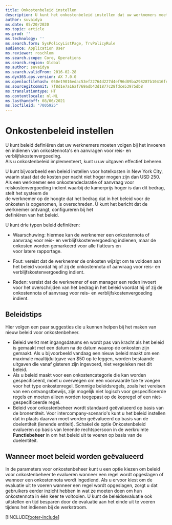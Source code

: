 ```yaml
---
title: Onkostenbeleid instellen
description: U kunt het onkostenbeleid instellen dat uw werknemers moeten volgen bij het invoeren en indienen van onkostendeclaraties en aanvragen voor reiskostenvergoeding in Microsoft Dynamics 365 Finance.
author: suvaidya
ms.date: 05/20/2020
ms.topic: article
ms.prod: ''
ms.technology: ''
ms.search.form: SysPolicyListPage, TrvPolicyRule
audience: Application User
ms.reviewer: roschlom
ms.search.scope: Core, Operations
ms.search.region: Global
ms.author: suvaidya
ms.search.validFrom: 2016-02-28
ms.dyn365.ops.version: AX 7.0.0
ms.openlocfilehash: 050e19016edac53ef22764d227d4ef96d89ba298287b10416febbb55bb00973a
ms.sourcegitcommit: 7f8d1e7a16af769adb43d1877c28fdce53975db8
ms.translationtype: HT
ms.contentlocale: nl-NL
ms.lasthandoff: 08/06/2021
ms.locfileid: "7005925"
---
```

# <a name="set-up-expense-policies"></a>Onkostenbeleid instellen

U kunt beleid definiëren dat uw werknemers moeten volgen bij het invoeren en indienen van onkostennota's en aanvragen voor reis- en verblijfskostenvergoeding.         
Als u onkostenbeleid implementeert, kunt u uw uitgaven effectief beheren.         

U kunt bijvoorbeeld een beleid instellen voor hotelkosten in New York City, waarin staat dat de kosten per nacht niet hoger mogen zijn dan USD 250.       
Als een werknemer een onkostendeclaratie of aanvraag voor reiskostenvergoeding indient waarbij de kamerprijs hoger is dan dit bedrag, stelt het systeem de        
de werknemer op de hoogte dat het bedrag dat in het beleid voor de onkosten is opgenomen, is overschreden. U kunt het bericht dat de werknemer ontvangt, configureren bij het        
definiëren van het beleid.      
        
U kunt drie typen beleid definiëren:         
        
- Waarschuwing: hiermee kan de werknemer een onkostennota of aanvraag voor reis- en verblijfskostenvergoeding indienen, maar de onkosten worden gemarkeerd voor alle fiatteurs en        
  voor latere rapportage.        

- Fout: vereist dat de werknemer de onkosten wijzigt om te voldoen aan het beleid voordat hij of zij de onkostennota of aanvraag voor reis- en verblijfskostenvergoeding indient.       
 
 - Reden: vereist dat de werknemer of een manager een reden invoert voor het overschrijden van het bedrag in het beleid voordat hij of zij de onkostennota of aanvraag voor reis- en verblijfskostenvergoeding indient.        

## <a name="policy-tips"></a>Beleidstips
Hier volgen een paar suggesties die u kunnen helpen bij het maken van nieuw beleid voor onkostenbeheer. 
* Beleid werkt met ingangsdatums en wordt pas van kracht als het beleid is gemaakt met een datum na de datum waarop de onkosten zijn gemaakt. Als u bijvoorbeeld vandaag een nieuw beleid maakt om een maximale maaltijduitgave van $50 op te leggen, worden bestaande uitgaven die vanaf gisteren zijn ingevoerd, niet vergeleken met dit beleid.
* Als u beleid maakt voor een onkostencategorie die kan worden gespecificeerd, moet u overwegen om een voorwaarde toe te voegen voor het type onkostenregel. Sommige beleidsregels, zoals het vereisen van een ontvangstbewijs, zijn mogelijk niet logisch voor gespecificeerde regels en moeten alleen worden toegepast op de kopregel of een niet-gespecificeerde regel. 
* Beleid voor onkostenbeheer wordt standaard geëvalueerd op basis van de bronentiteit. Voor intercompany-scenario's kunt u het beleid instellen dat in plaats daarvan moet worden geëvalueerd op basis van de doelentiteit (lenende entiteit). Schakel de optie Onkostenbeleid evalueren op basis van lenende rechtspersoon in de werkruimte **Functiebeheer** in om het beleid uit te voeren op basis van de doelentiteit.

## <a name="when-to-evaluate-policies"></a>Wanneer moet beleid worden geëvalueerd

In de parameters voor onkostenbeheer kunt u een optie kiezen om beleid voor onkostenbeheer te evalueren wanneer een regel wordt opgeslagen of wanneer een onkostennota wordt ingediend. Als u ervoor kiest om de evaluatie uit te voeren wanneer een regel wordt opgeslagen, zorgt u dat gebruikers eerder inzicht hebben in wat ze moeten doen om hun onkostennota in één keer te voltooien. U kunt de beleidsevaluatie ook uitstellen en tijd besparen door de evaluatie aan het einde uit te voeren tijdens het indienen bij de werkstroom.


[!INCLUDE[footer-include](../includes/footer-banner.md)]